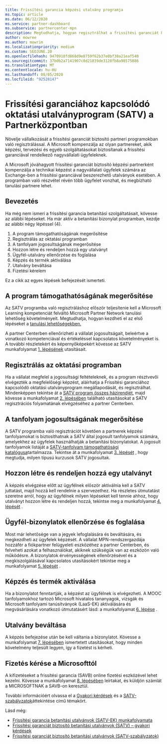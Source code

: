 ```yaml
---
title: Frissítési garancia képzési utalvány programja
ms.topic: article
ms.date: 06/12/2020
ms.service: partner-dashboard
ms.subservice: partnercenter-mpn
description: Megtudhatja, hogyan regisztrálhat a frissítési garanciát biztosító betanítási programba, hogy kompenzálja a képzést és a vállalati ügyfelek tervezését.
author: mowree
ms.author: mowrim
ms.localizationpriority: medium
ms.custom: SEOJUNE.20
ms.openlocfilehash: 9470918fd868d9e8759f62b37e0bf30a21eaf540
ms.sourcegitcommit: 37b0b2a7141907c8d21839de3128fb8a98575886
ms.translationtype: MT
ms.contentlocale: hu-HU
ms.lasthandoff: 08/05/2020
ms.locfileid: "92528147"
---
```

# <a name="software-assurance-training-voucher-satv-program-in-partner-center"></a>Frissítési garanciához kapcsolódó oktatási utalványprogram (SATV) a Partnerközpontban

Növelje vállalkozását a frissítési garanciát biztosító partneri programokban való regisztrálással. A Microsoft kompenzálja az olyan partnereket, akik képzési, tervezési és egyéb szolgáltatásokat biztosítanak a frissítési garanciával rendelkező nagyvállalati ügyfeleknek.

A Microsoft jóváhagyott frissítési garanciát biztosító képzési partnerként kompenzálja a technikai képzést a nagyvállalati ügyfelek számára az Exchange-ben a frissítési garanciával beszerezhető utalványok esetében. A programban való részvétel révén több ügyfelet vonzhat, és megbízható tanulási partnere lehet.

## <a name="get-started"></a>Bevezetés

Ha még nem ismeri a frissítési garancia betanítási szolgáltatásait, kövesse az alábbi lépéseket. Ha már aktív a betanítási bizonylat programban, kezdje az alábbi négy lépéssel (4). 

1. A program támogathatóságának megerősítése
2. Regisztrálás az oktatási programban
3. A tanfolyam jogosultságának megerősítése
4. Hozzon létre és rendeljen hozzá egy utalványt
5. Ügyfél-utalvány ellenőrzése és foglalása
6. Képzés és termék aktiválása
7. Utalvány beváltása
8. Fizetési kérelem

Ez a cikk az egyes lépések befejezését ismerteti.

## <a name="confirm-program-eligibility"></a>A program támogathatóságának megerősítése

Az SATV programba való regisztráláshoz először teljesítenie kell a Microsoft Learning kompetenciát felváltó Microsoft Partner Network tanulási lehetőség követelményeit. Megtudhatja, hogyan kezdheti el az első lépéseket a [tanulási lehetőségekben.](https://partner.microsoft.com/membership/learning-partners)

A partner Centerben ellenőrizheti a vállalat jogosultságait, beleértve a vonatkozó kompetenciával és értékeléssel kapcsolatos követelményeket is. A további részletekért és képernyőképekért kövesse az SATV munkafolyamat [1. lépésének](https://query.prod.cms.rt.microsoft.com/cms/api/am/binary/RE4s3bB) utasításait.

## <a name="enroll-in-the-training-program"></a>Regisztrálás az oktatási programban

Ha a vállalat megfelel a jogosultsági feltételeknek, és a program résztvevői elvégezték a megfelelőségi képzést, aláírhatja a Frissítési garanciához kapcsolódó oktatási utalványprogram megállapodását, és regisztrálhat. Mindenképpen tekintse át a [SATV program összes házirendjét](https://query.prod.cms.rt.microsoft.com/cms/api/am/binary/RE3koEP), majd kövesse a munkafolyamat [2. lépésében](https://query.prod.cms.rt.microsoft.com/cms/api/am/binary/RE4s3bB) található utasításokat a SATV regisztrációs folyamatának elvégzéséhez a partner Centerben.


## <a name="confirm-course-eligibility"></a>A tanfolyam jogosultságának megerősítése
A SATV programba való regisztrációt követően a partnerek képzési tanfolyamokat is biztosíthatnak a SATV által jogosult tanfolyamok számára, amelyekhez az ügyfelek használhatják a betanítási bizonylatokat. A jogosult tanfolyamok listáját a [SATV-tanfolyam támogathatósági katalógusa](https://savl-catalog.microsoft.com/)tartalmazza. Tekintse át a munkafolyamat [3. lépését](https://query.prod.cms.rt.microsoft.com/cms/api/am/binary/RE4s3bB) , hogy megtudja, milyen típusú kurzusok SATV jogosultak.

## <a name="have-customer-create-and-assign-voucher"></a>Hozzon létre és rendeljen hozzá egy utalványt

A képzés elvégzése előtt az ügyfélnek először aktiválnia kell a SATV juttatást, majd hozzá kell rendelnie a szervezethez. Ha részletes útmutatást szeretne arról, hogy az ügyfélnek milyen lépéseket kell tennie ahhoz, hogy utalványt hozzon létre és rendeljen hozzá, tekintse meg a munkafolyamat [4. lépését](https://query.prod.cms.rt.microsoft.com/cms/api/am/binary/RE4s3bB) .

## <a name="validate-and-reserve-customer-vouchers"></a>Ügyfél-bizonylatok ellenőrzése és foglalása

Most már lehetősége van a jegyek lefoglalására és beváltására, és megkezdheti az ügyfelek képzését. A vállalat MPN-rendszergazdája hozzáfér a fiókpartner felügyeleti eszközéhez a partner Centerben, és felveheti azokat a felhasználókat, akiknek szükségük van az eszközön való működésre. A bizonylatok érvényességének ellenőrzésével és a megkiszolgálásával kapcsolatos utasításokért tekintse meg a munkafolyamat [5. lépését](https://query.prod.cms.rt.microsoft.com/cms/api/am/binary/RE4s3bB) .

## <a name="deliver-training-and-activate-product"></a>Képzés és termék aktiválása

Ha a bizonylatot fenntartják, a képzést az ügyfélnek is elvégezheti. A MOOC tanfolyamokhoz tartozó Microsoft hivatalos tananyagok, vizsgák és Microsoft tanfolyami tanúsítványok (LaaS-EK) aktiválására és megvásárlására vonatkozó útmutatásért lásd: a munkafolyamat [6. lépése](https://query.prod.cms.rt.microsoft.com/cms/api/am/binary/RE4s3bB) .

## <a name="redeem-voucher"></a>Utalvány beváltása

A képzés befejezése után be kell váltania a bizonylatot. Kövesse a munkafolyamat [7. lépésében](https://query.prod.cms.rt.microsoft.com/cms/api/am/binary/RE4s3bB) ismertetett utasításokat, hogy minden követelmény teljesült legyen, így a fizetést is kérheti. 


## <a name="request-payment-from-microsoft"></a>Fizetés kérése a Microsofttól

A kifizetéseket a frissítési garancia (SAVB) online fizetési eszközével lehet kezelni. Kövesse a munkafolyamat [8. lépésében](https://query.prod.cms.rt.microsoft.com/cms/api/am/binary/RE4s3bB) leírtakat, és küldjön számlát a MICROSOFTNAK a SAVB-on keresztül. 

További információért olvassa el a [Gyakori kérdések](https://query.prod.cms.rt.microsoft.com/cms/api/am/binary/RE3kz5o) és a [SATV-szabályzatok](https://query.prod.cms.rt.microsoft.com/cms/api/am/binary/RE3koEP)áttekintése című témakört.

Lásd még:

- [Frissítési garancia betanítási utalványok (SATV-EK) munkafolyamata](https://query.prod.cms.rt.microsoft.com/cms/api/am/binary/RE4s3bB)
- [Frissítési garanciát biztosító betanítási utalványok (SATV) – gyakori kérdések](https://query.prod.cms.rt.microsoft.com/cms/api/am/binary/RE3kz5o)
- [Frissítési garanciát biztosító betanítási utalványok (SATV-szabályzatok)](https://query.prod.cms.rt.microsoft.com/cms/api/am/binary/RE3koEP)
